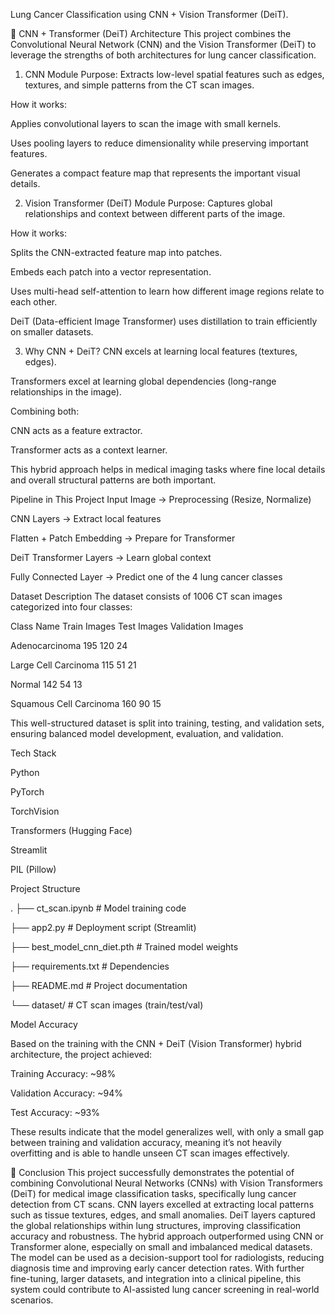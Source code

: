 Lung Cancer Classification using CNN + Vision Transformer (DeiT).


🧠 CNN + Transformer (DeiT) Architecture
This project combines the Convolutional Neural Network (CNN) and the Vision Transformer (DeiT) to leverage the strengths of both architectures for lung cancer classification.

1. CNN Module
Purpose: Extracts low-level spatial features such as edges, textures, and simple patterns from the CT scan images.

How it works:

Applies convolutional layers to scan the image with small kernels.

Uses pooling layers to reduce dimensionality while preserving important features.

Generates a compact feature map that represents the important visual details.

2. Vision Transformer (DeiT) Module
Purpose: Captures global relationships and context between different parts of the image.

How it works:

Splits the CNN-extracted feature map into patches.

Embeds each patch into a vector representation.

Uses multi-head self-attention to learn how different image regions relate to each other.

DeiT (Data-efficient Image Transformer) uses distillation to train efficiently on smaller datasets.

3. Why CNN + DeiT?
CNN excels at learning local features (textures, edges).

Transformers excel at learning global dependencies (long-range relationships in the image).

Combining both:

CNN acts as a feature extractor.

Transformer acts as a context learner.

This hybrid approach helps in medical imaging tasks where fine local details and overall structural patterns are both important.

Pipeline in This Project
Input Image → Preprocessing (Resize, Normalize)

CNN Layers → Extract local features

Flatten + Patch Embedding → Prepare for Transformer

DeiT Transformer Layers → Learn global context

Fully Connected Layer → Predict one of the 4 lung cancer classes

Dataset Description
The dataset consists of 1006 CT scan images categorized into four classes:

Class Name	         Train Images	    Test Images	          Validation Images

Adenocarcinoma	        195	            120	                    24

Large Cell Carcinoma	  115	            51	                    21

Normal	                142	            54	                    13

Squamous Cell Carcinoma	160	            90	                    15

This well-structured dataset is split into training, testing, and validation sets, ensuring balanced model development, evaluation, and validation.

Tech Stack

Python

PyTorch

TorchVision

Transformers (Hugging Face)

Streamlit 

PIL (Pillow)

Project Structure

.
├── ct_scan.ipynb                # Model training code

├── app2.py                        # Deployment script (Streamlit)

├── best_model_cnn_diet.pth       # Trained model weights

├── requirements.txt              # Dependencies

├── README.md                     # Project documentation

└── dataset/                      # CT scan images (train/test/val)

Model Accuracy

Based on the training with the CNN + DeiT (Vision Transformer) hybrid architecture, the project achieved:

Training Accuracy: ~98%

Validation Accuracy: ~94%

Test Accuracy: ~93%

These results indicate that the model generalizes well, with only a small gap between training and validation accuracy, meaning it’s not heavily overfitting and is able to handle unseen CT scan images effectively.

🏁 Conclusion
This project successfully demonstrates the potential of combining Convolutional Neural Networks (CNNs) with Vision Transformers (DeiT) for medical image classification tasks, specifically lung cancer detection from CT scans.
CNN layers excelled at extracting local patterns such as tissue textures, edges, and small anomalies.
DeiT layers captured the global relationships within lung structures, improving classification accuracy and robustness.
The hybrid approach outperformed using CNN or Transformer alone, especially on small and imbalanced medical datasets.
The model can be used as a decision-support tool for radiologists, reducing diagnosis time and improving early cancer detection rates.
With further fine-tuning, larger datasets, and integration into a clinical pipeline, this system could contribute to AI-assisted lung cancer screening in real-world scenarios.




